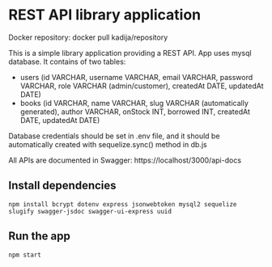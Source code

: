
# REST API library application
Docker repository: 
docker pull kadija/repository

This is a simple library application providing a REST
API. 
App uses mysql database. It contains of two tables:
 - users (id VARCHAR, username VARCHAR, email VARCHAR, password VARCHAR, role VARCHAR (admin/customer), createdAt DATE, updatedAt DATE)
 - books (id VARCHAR, name VARCHAR, slug VARCHAR (automatically generated), author VARCHAR, onStock INT, borrowed INT, createdAt DATE, updatedAt DATE)
 
 Database credentials should be set in .env file, and it should be automatically created with sequelize.sync() method in db.js

All APIs are documented in Swagger: https://localhost/3000/api-docs

## Install dependencies

    npm install bcrypt dotenv express jsonwebtoken mysql2 sequelize slugify swagger-jsdoc swagger-ui-express uuid

## Run the app

    npm start
